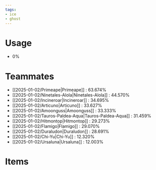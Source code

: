 ```yaml
---
tags:
- ice
- ghost
---
```

# Usage
- 0%
# Teammates
- [[2025-01-02/Primeape|Primeape]] : 63.674%
- [[2025-01-02/Ninetales-Alola|Ninetales-Alola]] : 44.570%
- [[2025-01-02/Incineroar|Incineroar]] : 34.695%
- [[2025-01-02/Articuno|Articuno]] : 33.627%
- [[2025-01-02/Amoonguss|Amoonguss]] : 33.333%
- [[2025-01-02/Tauros-Paldea-Aqua|Tauros-Paldea-Aqua]] : 31.459%
- [[2025-01-02/Hitmontop|Hitmontop]] : 29.273%
- [[2025-01-02/Flamigo|Flamigo]] : 29.070%
- [[2025-01-02/Duraludon|Duraludon]] : 28.691%
- [[2025-01-02/Chi-Yu|Chi-Yu]] : 12.320%
- [[2025-01-02/Ursaluna|Ursaluna]] : 12.003%
# Items